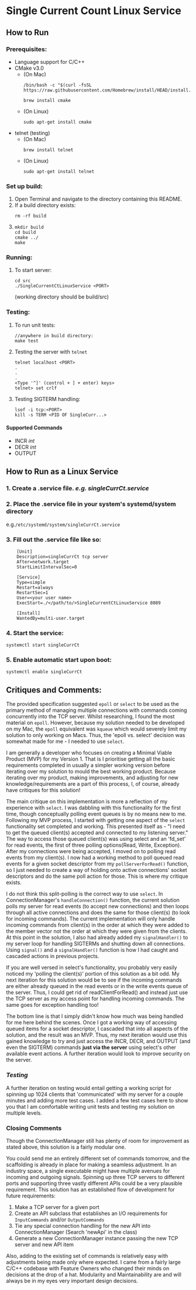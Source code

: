 # Single Current Count Linux Service

## How to Run
### Prerequisites:
- Language support for C/C++
- CMake v3.0
    - (On Mac) 
        ```
        /bin/bash -c "$(curl -fsSL https://raw.githubusercontent.com/Homebrew/install/HEAD/install.sh)"

        brew install cmake
        ```
    - (On Linux)
        ```
        sudo apt-get install cmake
        ```
- telnet (testing)
    - (On Mac)
        ```
        brew install telnet
        ```
    - (On Linux)
        ```
        sudo apt-get install telnet
        ```

### Set up build:
1. Open Terminal and navigate to the directory containing this README.
2. If a build directory exists:
    ```
    rm -rf build
    ```
3. 
    ```
    mkdir build
    cd build
    cmake ../
    make
    ```
### Running:
1. To start server:
    ```
    cd src
    ./SingleCurrentCtLinuxService <PORT>
    ```
    (working directory should be build/src)

### Testing:
1. To run unit tests:
    ```
    //anywhere in build directory:
    make test
    ```
2. Testing the server with `telnet`
    ```
    telnet localhost <PORT>
    .
    .
    .
    <Type '^]' (control + ] + enter) keys>
    telnet> set crlf
    ```
3. Testing SIGTERM handling:
    ```
    lsof -i tcp:<PORT>
    kill -s TERM <PID OF SingleCurr...>
    ```


#### Supported Commands
- INCR *int*
- DECR *int*
- OUTPUT


## How to Run as a Linux Service
### 1. Create a .service file. *e.g. singleCurrCt.service*
### 2. Place the .service file in your system's systemd/system directory 
e.g.`/etc/systemd/system/singleCurrCt.service`
### 3. Fill out the .service file like so:
```
    [Unit]
    Description=singleCurrCt tcp server
    After=network.target
    StartLimitIntervalSec=0

    [Service]
    Type=simple
    Restart=always
    RestartSec=1
    User=<your user name>
    ExecStart=./</path/to/>SingleCurrentCtLinuxService 8089

    [Install]
    WantedBy=multi-user.target

```
### 4. Start the service:
```
systemctl start singleCurrCt
```

### 5. Enable automatic start upon boot:
```
systemctl enable singleCurrCt
```

## Critiques and Comments:
The provided specification suggested `epoll` or `select` to be used as the primary method of managing multiple connections with commands coming concurrently into the TCP server. Whilst researching, I found the most material on `epoll`. However, because my solution needed to be developed on my Mac, the `epoll` equivalent was `kqueue` which would severely limit my solution to only working on Macs. Thus, the 'epoll vs. select' decision was somewhat made for me - I needed to use `select`.

 I am generally a developer who focuses on creating a Minimal Viable Product (MVP) for my Version 1. That is I prioritise getting all the basic requirements completed in usually a simpler working version before iterating over my solution to mould the best working product. Because iterating over my product, making improvements, and adjusting for new knowledge/requirements are a part of this process, I, of course, already have critiques for this solution! 

The main critique on this implementation is more a reflection of my experience with `select`. I was dabbling with this functionality for the first time, though conceptually polling event queues is by no means new to me. Following my MVP process, I started with getting one aspect of the `select` functionality set completed and working. This presented itself as - "I need to get the queued client(s) accepted and connected to my listening server." The way to access those queued client(s) was using select and an 'fd_set' for read events, the first of three polling options(Read, Write, Exception). After my connections were being accepted, I moved on to polling read events from my client(s). I now had a working method to poll queued read events for a given socket descriptor from my `pollServerForRead()` function, so I just needed to create a way of holding onto active connections' socket descriptors and do the same poll action for those. This is where my critique exists.

I do not think this split-polling is the correct way to use `select`. In ConnectionManager's `handleConnection()` function, the current solution polls my server for read events (to accept new connections) and then loops through all active connections and does the same for those client(s) (to look for incoming commands). The current implementation will only handle incoming commands from client(s) in the order at which they were added to the member vector not the order at which they were given from the clients. At this point in the solution, I also had already added my `signalHandler()` to my server loop for handling SIGTERMs and shutting down all connections. Using `signal()` and a `signalHandler()` function is how I had caught and cascaded actions in previous projects.  

If you are well versed in select's functionality, you probably very easily noticed my 'polling the client(s)' portion of this solution as a bit odd. My next iteration for this solution would be to see if the incoming commands are either already queued in the read events or in the write events queue of the server. Thus, I could get rid of readClientForRead() and instead just use the TCP server as my access point for handling incoming commands. The same goes for exception handling too! 

The bottom line is that I simply didn't know how much was being handled for me here behind the scenes. Once I got a working way of accessing queued items for a socket descriptor, I cascaded that into all aspects of the solution, and the result was an MVP. Thus, my next iteration would use this gained knowledge to try and just access the INCR, DECR, and OUTPUT (and even the SIGTERM) commands **just via the server** using select's other available event actions. A further iteration would look to improve security on the server.

### *Testing*
A further iteration on testing would entail getting a working script for spinning up 1024 clients that 'communicated' with my server for a couple minutes and adding more test cases. I added a few test cases here to show you that I am comfortable writing unit tests and testing my solution on multiple levels.

### Closing Comments
 Though the ConnectionManager still has plenty of room for improvement as stated above, this solution is a fairly modular one. 
 
 You could send me an entirely different set of commands tomorrow, and the scaffolding is already in place for making a seamless adjustment. In an industry space, a single executable might have multiple avenues for incoming and outgoing signals. Spinning up three TCP servers to different ports and supporting three vastly different APIs could be a very plausible requirement. This solution has an established flow of development for future requirements:
 1. Make a TCP server for a given port
 2. Create an API subclass that establishes an I/O requirements for `InputCommands` and/or `OutputCommands`
 3. Tie any special connection handling for the new API into ConnectionManager (Search 'newApi' in the class) 
 4. Generate a new ConnectionManager instance passing the new TCP server and new API item

 Also, adding to the existing set of commands is relatively easy with adjustments being made only where expected. I came from a fairly large C/C++ codebase with Feature Owners who changed their minds on decisions at the drop of a hat. Modularity and Maintainability are and will always be in my eyes very important design decisions.